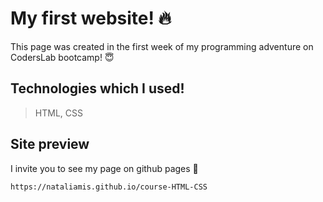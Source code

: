 # My first website! :fire:
This page was created in the first week of my programming adventure on CodersLab bootcamp! :innocent:

## Technologies which I used!
> HTML, CSS

## Site preview
I invite you to see my page on github pages :open_hands:
```shell
https://nataliamis.github.io/course-HTML-CSS
```
